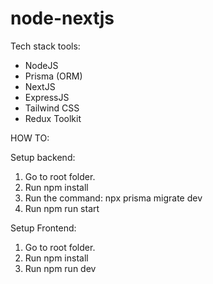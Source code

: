 # node-nextjs

Tech stack tools:
* NodeJS
* Prisma (ORM)
* NextJS
* ExpressJS
* Tailwind CSS
* Redux Toolkit
  
HOW TO:

Setup backend:
1. Go to root folder.
2. Run npm install
3. Run the command: npx prisma migrate dev
4. Run npm run start

Setup Frontend:
1.  Go to root folder.
2.  Run npm install
3.  Run npm run dev
